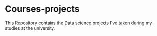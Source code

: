 # Courses-projects

This Repository contains the Data science projects I've taken during my studies at the university.
